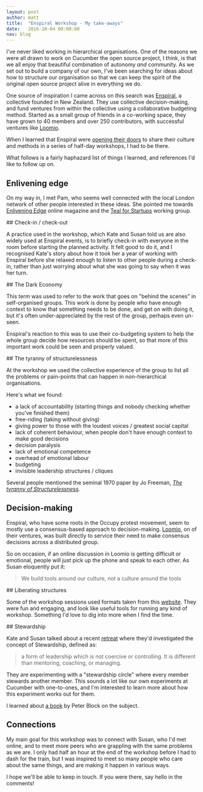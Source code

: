 ```yaml
---
layout: post
author: matt
title:  "Enspiral Workshop - My take-aways"
date:   2016-10-04 00:00:00
nav: blog
---
```


I've never liked working in hierarchical organisations. One of the reasons we were all drawn to work on Cucumber the open source project, I think, is that we all enjoy that beautiful combination of autonomy _and_ community. As we set out to build a company of our own, I've been searching for ideas about how to structure our organisation so that we can keep the spirit of the original open source project alive in everything we do.

One source of inspiration I came across on this search was [Enspiral](http://enspiral.com/), a collective founded in New Zealand. They use collective decision-making, and fund ventures from within the collective using a collaborative budgeting method. Started as a small group of friends in a co-working space, they have grown to 40 members and over 250 contributors, with successful ventures like [Loomio](https://www.loomio.org/).

When I learned that Enspiral were [opening their doors](http://open.enspiral.com/) to share their culture and methods in a series of half-day workshops, I had to be there.

What follows is a fairly haphazard list of things I learned, and references I'd like to follow up on.

## Enlivening edge

On my way in, I met Pam, who seems well connected with the local London network of other people interested in these ideas. She pointed me towards [Enlivening Edge](http://www.enliveningedge.org/) online magazine and the [Teal for Startups](https://tealstartup.wordpress.com/) working group.

## Check-in / check-out

A practice used in the workshop, which Kate and Susan told us are also widely used at Enspiral events, is to briefly check-in with everyone in the room before starting the planned activity. It felt good to do it, and I recognised Kate's story about how it took her a year of working with Enspiral before she relaxed enough to listen to other people during a check-in, rather than just worrying about what she was going to say when it was her turn.

## The Dark Economy

This term was used to refer to the work that goes on "behind the scenes" in self-organised groups. This work is done by people who have enough context to know that something needs to be done, and get on with doing it, but it's often under-appreciated by the rest of the group, perhaps even un-seen.

Enspiral's reaction to this was to use their co-budgeting system to help the whole group decide how resources should be spent, so that more of this important work could be seen and properly valued.

## The tyranny of structurelessness

At the workshop we used the collective experience of the group to list all the problems or pain-points that can happen in non-hierarchical organisations.

Here's what we found:

- a lack of accountability (starting things and nobody checking whether you've finished them)
- free-riding (taking without giving)
- giving power to those with the loudest voices / greatest social capital
- lack of coherent behaviour, when people don't have enough context to make good decisions
- decision paralysis
- lack of emotional competence
- overhead of emotional labour
- budgeting
- invisible leadership structures / cliques

Several people mentioned the seminal 1970 paper by Jo Freeman, _[The tyranny of Structurelessness](http://struggle.ws/pdfs/tyranny.pdf)_.

## Decision-making

Enspiral, who have some roots in the Occupy protest movement, seem to mostly use a consensus-based approach to decision-making. [Loomio](https://www.loomio.org/), on of their ventures, was built directly to service their need to make consensus decisions across a distributed group.

So on occasion, if an online discussion in Loomio is getting difficult or emotional, people will just pick up the phone and speak to each other. As Susan eloquently put it:

> We build tools around our culture, not a culture around the tools

## Liberating structures

Some of the workshop sessions used formats taken from this [website](http://www.liberatingstructures.com/). They were fun and engaging, and look like useful tools for running any kind of workshop. Something I'd love to dig into more when I find the time.

## Stewardship

Kate and Susan talked about a recent [retreat](https://medium.com/enspiral-tales/stewardship-at-enspiral-f73baabc5c32#.mjr57tmrt) where they'd investigated the concept of Stewardship, defined as:

>  a form of leadership which is not coercive or controlling. It is different than mentoring, coaching, or managing.

They are experimenting with a "stewardship circle" where every member stewards another member. This sounds a lot like our own experiments at Cucumber with one-to-ones, and I'm interested to learn more about how this experiment works out for them.

I learned about [a book](https://www.amazon.com/Stewardship-Choosing-Service-Over-Interest/dp/1881052869) by Peter Block on the subject.

## Connections

My main goal for this workshop was to connect with Susan, who I'd met online, and to meet more peers who are grappling with the same problems as we are. I only had half an hour at the end of the workshop before I had to dash for the train, but I was inspired to meet so many people who care about the same things, and are making it happen in various ways.

I hope we'll be able to keep in touch. If you were there, say hello in the comments!